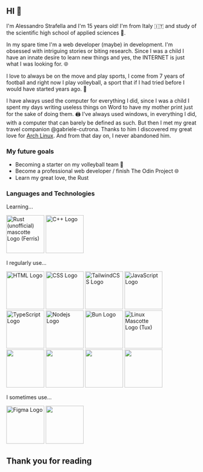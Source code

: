 ## HI 🤙
I'm Alessandro Strafella and I'm 15 years old! I'm from Italy 🇮🇹 and study of the scientific high school of applied sciences 🏫. 

In my spare time I'm a web developer (maybe) in development. I'm obsessed with intriguing stories or biting research. Since I was a child I have an innate desire to learn new things and yes, the INTERNET is just what I was looking for. 🌐

I love to always be on the move and play sports, I come from 7 years of football and right now I play volleyball, a sport that if I had tried before I would have started years ago. 🏐

I have always used the computer for everything I did, since I was a child I spent my days writing useless things on Word to have my mother print just for the sake of doing them. 🖨️ I've always used windows, in everything I did, with a computer that can barely be defined as such. But then I met my great travel companion @gabriele-cutrona. Thanks to him I discovered my great love for [Arch Linux](archlinux.org). And from that day on, I never abandoned him. 

### My future goals
- Becoming a starter on my volleyball team 🏐
- Become a professional web developer / finish The Odin Project 🌐
- Learn my great love, the Rust

### Languages and Technologies

Learning...
<div>
	<img width="100" src="https://rustacean.net/assets/cuddlyferris.svg" alt="Rust (unofficial) mascotte Logo (Ferris)" />
	<img width="100" src="https://cdn.jsdelivr.net/gh/devicons/devicon@latest/icons/cplusplus/cplusplus-original.svg" alt="C++ Logo" />
</div>

I regularly use...
<div>
	<img width="100" src="https://cdn.jsdelivr.net/gh/devicons/devicon@latest/icons/html5/html5-original.svg" alt="HTML Logo" />
	<img width="100" src="https://cdn.jsdelivr.net/gh/devicons/devicon@latest/icons/css3/css3-original.svg" alt="CSS Logo" />
	<img width="100" src="https://cdn.jsdelivr.net/gh/devicons/devicon@latest/icons/tailwindcss/tailwindcss-original.svg" alt="TailwindCSS Logo" />
	<img width="100" src="https://cdn.jsdelivr.net/gh/devicons/devicon@latest/icons/javascript/javascript-original.svg" alt="JavaScript Logo" />
	<img width="100" src="https://cdn.jsdelivr.net/gh/devicons/devicon@latest/icons/typescript/typescript-original.svg" alt="TypeScript Logo" />
  <img width="100" src="https://cdn.jsdelivr.net/gh/devicons/devicon@latest/icons/nodejs/nodejs-original.svg" alt="Nodejs Logo" />
	<img width="100" src="https://cdn.jsdelivr.net/gh/devicons/devicon@latest/icons/bun/bun-original.svg" alt="Bun Logo" />
	<img width="100" src="https://cdn.jsdelivr.net/gh/devicons/devicon@latest/icons/linux/linux-original.svg" alt="Linux Mascotte Logo (Tux)" />
   <img width="100" src="https://cdn.jsdelivr.net/gh/devicons/devicon@latest/icons/archlinux/archlinux-original.svg" />
   <img width="100" src="https://cdn.jsdelivr.net/gh/devicons/devicon@latest/icons/nextjs/nextjs-original.svg" />
   <img width="100" src="https://cdn.jsdelivr.net/gh/devicons/devicon@latest/icons/apple/apple-original.svg" />
   <img width="100" src="https://cdn.jsdelivr.net/gh/devicons/devicon@latest/icons/github/github-original.svg" />
</div>

I sometimes use...
<div>
	<img width="100" src="https://cdn.jsdelivr.net/gh/devicons/devicon@latest/icons/figma/figma-original.svg" alt="Figma Logo" />
  <img width="100" src="https://cdn.jsdelivr.net/gh/devicons/devicon@latest/icons/canva/canva-original.svg" />
</div>

## Thank you for reading

